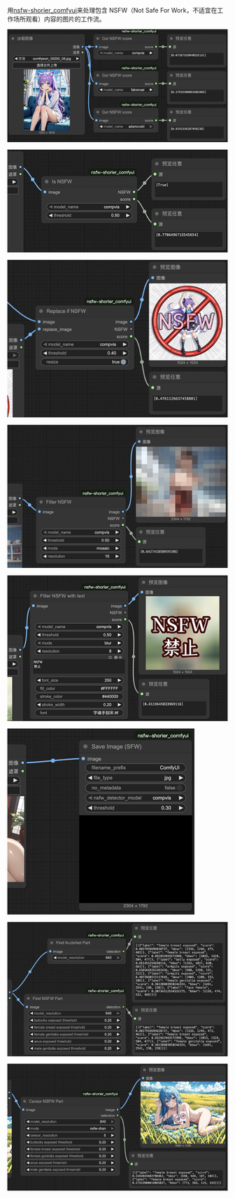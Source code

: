 用[nsfw-shorier_comfyui](https://github.com/phyblas/nsfw-shorier_comfyui)来处理包含 NSFW（Not Safe For Work，不适宜在工作场所观看）内容的图片的工作流。

![](nsfw-shorier_GetNsfwScore.jpg)

![](nsfw-shorier_IsNsfw.jpg)

![](nsfw-shorier_ReplaceIfNsfw.jpg)

![](nsfw-shorier_FilterNsfw.jpg)

![](nsfw-shorier_FilterNsfwWithText.jpg)

![](nsfw-shorier_SaveImageSfw.jpg)

![](nsfw-shorier_FindNsfwPart.jpg)

![](nsfw-shorier_CensorNsfwPart.jpg)